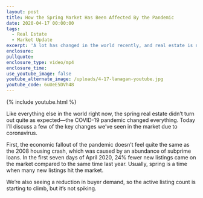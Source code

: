 ```yaml
---
layout: post
title: How the Spring Market Has Been Affected By the Pandemic
date: 2020-04-17 00:00:00
tags:
  - Real Estate
  - Market Update
excerpt: 'A lot has changed in the world recently, and real estate is no exception.'
enclosure:
pullquote:
enclosure_type: video/mp4
enclosure_time:
use_youtube_image: false
youtube_alternate_image: /uploads/4-17-lanagan-youtube.jpg
youtube_code: 6uUeE5DVh48
---
```


{% include youtube.html %}

Like everything else in the world right now, the spring real estate didn’t turn out quite as expected—the COVID-19 pandemic changed everything. Today I’ll discuss a few of the key changes we’ve seen in the market due to coronavirus.

First, the economic fallout of the pandemic doesn’t feel quite the same as the 2008 housing crash, which was caused by an abundance of subprime loans. In the first seven days of April 2020, 24% fewer new listings came on the market compared to the same time last year. Usually, spring is a time when many new listings hit the market.

We’re also seeing a reduction in buyer demand, so the active listing count is starting to climb, but it’s not spiking.
